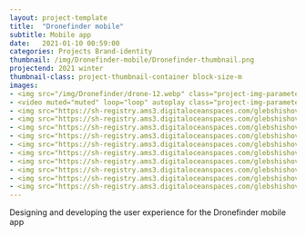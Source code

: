 ```yaml
---
layout: project-template
title:  "Dronefinder mobile"
subtitle: Mobile app
date:   2021-01-10 00:59:00
categories: Projects Brand-identity
thumbnail: /img/Dronefinder-mobile/Dronefinder-thumbnail.png
projectend: 2021 winter
thumbnail-class: project-thumbnail-container block-size-m
images:
- <img src="/img/Dronefinder/drone-12.webp" class="project-img-parameters img-size-full" alt="Dronefinder-2">
- <video muted="muted" loop="loop" autoplay class="project-img-parameters img-size-tri"> <source src="https://sh-registry.ams3.digitaloceanspaces.com/glebshishov/Dronefinder/drone-anim-fly.webm"></video>
- <img src="https://sh-registry.ams3.digitaloceanspaces.com/glebshishov/Dronefinder-mobile/drone-mobile-1.webp" class="project-img-parameters img-size-full" alt="drone-mobile-1">
- <img src="https://sh-registry.ams3.digitaloceanspaces.com/glebshishov/Dronefinder-mobile/drone-mobile-2.png" class="project-img-parameters img-size-full" alt="drone-mobile-2">
- <img src="https://sh-registry.ams3.digitaloceanspaces.com/glebshishov/Dronefinder-mobile/drone-mobile-3.webp" class="project-img-parameters img-size-full" alt="drone-mobile-3">
- <img src="https://sh-registry.ams3.digitaloceanspaces.com/glebshishov/Dronefinder-mobile/drone-mobile-4.webp" class="project-img-parameters img-size-full" alt="drone-mobile-4">
- <img src="https://sh-registry.ams3.digitaloceanspaces.com/glebshishov/Dronefinder-mobile/drone-mobile-5.webp" class="project-img-parameters img-size-full" alt="drone-mobile-5">
- <img src="https://sh-registry.ams3.digitaloceanspaces.com/glebshishov/Dronefinder-mobile/drone-mobile-6.png" class="project-img-parameters img-size-full" alt="drone-mobile-6">
- <img src="https://sh-registry.ams3.digitaloceanspaces.com/glebshishov/Dronefinder-mobile/drone-mobile-7.png" class="project-img-parameters img-size-full" alt="drone-mobile-7">
- <img src="https://sh-registry.ams3.digitaloceanspaces.com/glebshishov/Dronefinder-mobile/drone-mobile-8.png" class="project-img-parameters img-size-full" alt="drone-mobile-8">
- <img src="https://sh-registry.ams3.digitaloceanspaces.com/glebshishov/Dronefinder-mobile/drone-mobile-9.png" class="project-img-parameters img-size-full" alt="drone-mobile-9">
- <img src="https://sh-registry.ams3.digitaloceanspaces.com/glebshishov/Dronefinder-mobile/drone-mobile-10.png" class="project-img-parameters img-size-full" alt="drone-mobile-10">
---
```

Designing and developing the user experience for the Dronefinder mobile app